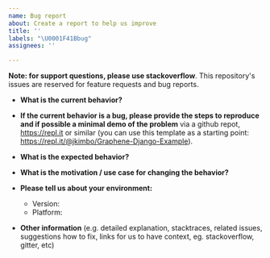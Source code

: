 ```yaml
---
name: Bug report
about: Create a report to help us improve
title: ''
labels: "\U0001F41Bbug"
assignees: ''

---
```


**Note: for support questions, please use stackoverflow**. This repository's issues are reserved for feature requests and bug reports.

* **What is the current behavior?**



* **If the current behavior is a bug, please provide the steps to reproduce and if possible a minimal demo of the problem** via
a github repot, https://repl.it or similar (you can use this template as a starting point: https://repl.it/@jkimbo/Graphene-Django-Example).



* **What is the expected behavior?**



* **What is the motivation / use case for changing the behavior?**



* **Please tell us about your environment:**
  
  - Version: 
  - Platform: 

* **Other information** (e.g. detailed explanation, stacktraces, related issues, suggestions how to fix, links for us to have context, eg. stackoverflow, gitter, etc)
